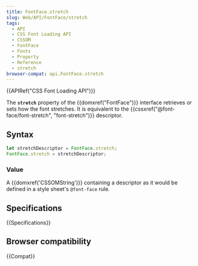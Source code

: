 ```yaml
---
title: FontFace.stretch
slug: Web/API/FontFace/stretch
tags:
  - API
  - CSS Font Loading API
  - CSSOM
  - FontFace
  - Fonts
  - Property
  - Reference
  - stretch
browser-compat: api.FontFace.stretch
---
```

{{APIRef("CSS Font Loading API")}}

The **`stretch`** property of the
{{domxref("FontFace")}} interface retrieves or sets how the font stretches. It is
equivalent to the {{cssxref("@font-face/font-stretch", "font-stretch")}} descriptor.

## Syntax

```js
let stretchDescriptor = FontFace.stretch;
FontFace.stretch = stretchDescriptor;
```

### Value

A {{domxref('CSSOMString')}} containing a descriptor as it would be defined in a style
sheet's `@font-face` rule.

## Specifications

{{Specifications}}

## Browser compatibility

{{Compat}}
